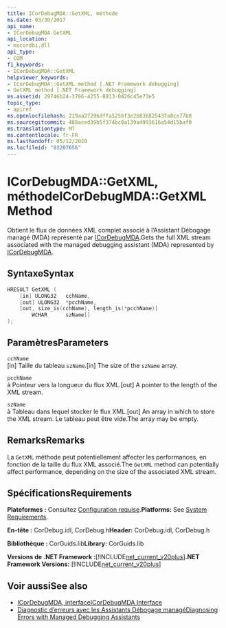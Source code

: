 ```yaml
---
title: ICorDebugMDA::GetXML, méthode
ms.date: 03/30/2017
api_name:
- ICorDebugMDA.GetXML
api_location:
- mscordbi.dll
api_type:
- COM
f1_keywords:
- ICorDebugMDA::GetXML
helpviewer_keywords:
- ICorDebugMDA::GetXML method [.NET Framework debugging]
- GetXML method [.NET Framework debugging]
ms.assetid: 29746b24-3766-4255-8813-0426c45e73e5
topic_type:
- apiref
ms.openlocfilehash: 219aa27296dffa525bf3e2b836825437a8ce77b0
ms.sourcegitcommit: 488aced39b5f374bc0a139a4993616a54d15baf0
ms.translationtype: MT
ms.contentlocale: fr-FR
ms.lasthandoff: 05/12/2020
ms.locfileid: "83207656"
---
```

# <a name="icordebugmdagetxml-method"></a><span data-ttu-id="9e7b2-102">ICorDebugMDA::GetXML, méthode</span><span class="sxs-lookup"><span data-stu-id="9e7b2-102">ICorDebugMDA::GetXML Method</span></span>
<span data-ttu-id="9e7b2-103">Obtient le flux de données XML complet associé à l’Assistant Débogage managé (MDA) représenté par [ICorDebugMDA](icordebugmda-interface.md).</span><span class="sxs-lookup"><span data-stu-id="9e7b2-103">Gets the full XML stream associated with the managed debugging assistant (MDA) represented by [ICorDebugMDA](icordebugmda-interface.md).</span></span>  
  
## <a name="syntax"></a><span data-ttu-id="9e7b2-104">Syntaxe</span><span class="sxs-lookup"><span data-stu-id="9e7b2-104">Syntax</span></span>  
  
```cpp  
HRESULT GetXML (  
    [in] ULONG32   cchName,  
    [out] ULONG32  *pcchName,  
    [out, size_is(cchName), length_is(*pcchName)]  
        WCHAR      szName[]  
);  
```  
  
## <a name="parameters"></a><span data-ttu-id="9e7b2-105">Paramètres</span><span class="sxs-lookup"><span data-stu-id="9e7b2-105">Parameters</span></span>  
 `cchName`  
 <span data-ttu-id="9e7b2-106">[in] Taille du tableau `szName`.</span><span class="sxs-lookup"><span data-stu-id="9e7b2-106">[in] The size of the `szName` array.</span></span>  
  
 `pcchName`  
 <span data-ttu-id="9e7b2-107">à Pointeur vers la longueur du flux XML.</span><span class="sxs-lookup"><span data-stu-id="9e7b2-107">[out] A pointer to the length of the XML stream.</span></span>  
  
 `szName`  
 <span data-ttu-id="9e7b2-108">à Tableau dans lequel stocker le flux XML.</span><span class="sxs-lookup"><span data-stu-id="9e7b2-108">[out] An array in which to store the XML stream.</span></span> <span data-ttu-id="9e7b2-109">Le tableau peut être vide.</span><span class="sxs-lookup"><span data-stu-id="9e7b2-109">The array may be empty.</span></span>  
  
## <a name="remarks"></a><span data-ttu-id="9e7b2-110">Remarks</span><span class="sxs-lookup"><span data-stu-id="9e7b2-110">Remarks</span></span>  
 <span data-ttu-id="9e7b2-111">La `GetXML` méthode peut potentiellement affecter les performances, en fonction de la taille du flux XML associé.</span><span class="sxs-lookup"><span data-stu-id="9e7b2-111">The `GetXML` method can potentially affect performance, depending on the size of the associated XML stream.</span></span>  
  
## <a name="requirements"></a><span data-ttu-id="9e7b2-112">Spécifications</span><span class="sxs-lookup"><span data-stu-id="9e7b2-112">Requirements</span></span>  
 <span data-ttu-id="9e7b2-113">**Plateformes :** Consultez [Configuration requise](../../get-started/system-requirements.md).</span><span class="sxs-lookup"><span data-stu-id="9e7b2-113">**Platforms:** See [System Requirements](../../get-started/system-requirements.md).</span></span>  
  
 <span data-ttu-id="9e7b2-114">**En-tête :** CorDebug.idl, CorDebug.h</span><span class="sxs-lookup"><span data-stu-id="9e7b2-114">**Header:** CorDebug.idl, CorDebug.h</span></span>  
  
 <span data-ttu-id="9e7b2-115">**Bibliothèque :** CorGuids.lib</span><span class="sxs-lookup"><span data-stu-id="9e7b2-115">**Library:** CorGuids.lib</span></span>  
  
 <span data-ttu-id="9e7b2-116">**Versions de .NET Framework :**[!INCLUDE[net_current_v20plus](../../../../includes/net-current-v20plus-md.md)]</span><span class="sxs-lookup"><span data-stu-id="9e7b2-116">**.NET Framework Versions:** [!INCLUDE[net_current_v20plus](../../../../includes/net-current-v20plus-md.md)]</span></span>  
  
## <a name="see-also"></a><span data-ttu-id="9e7b2-117">Voir aussi</span><span class="sxs-lookup"><span data-stu-id="9e7b2-117">See also</span></span>

- [<span data-ttu-id="9e7b2-118">ICorDebugMDA, interface</span><span class="sxs-lookup"><span data-stu-id="9e7b2-118">ICorDebugMDA Interface</span></span>](icordebugmda-interface.md)
- [<span data-ttu-id="9e7b2-119">Diagnostic d’erreurs avec les Assistants Débogage managé</span><span class="sxs-lookup"><span data-stu-id="9e7b2-119">Diagnosing Errors with Managed Debugging Assistants</span></span>](../../debug-trace-profile/diagnosing-errors-with-managed-debugging-assistants.md)

